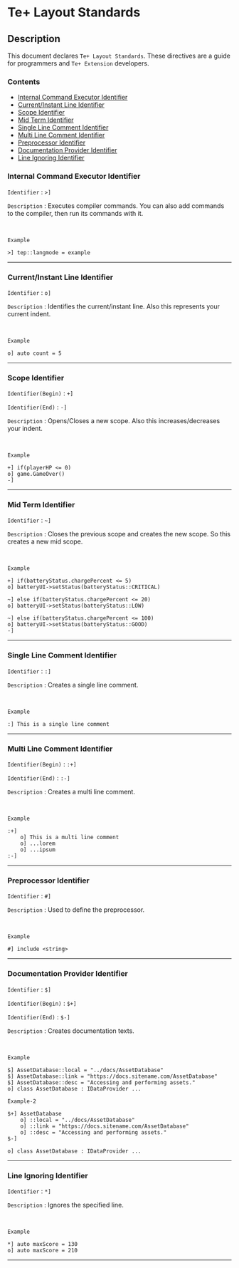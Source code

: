 # Te+ Layout Standards

## Description

This document declares ``Te+ Layout Standards``. These directives are a guide for programmers and ``Te+ Extension`` developers.

### Contents
- [Internal Command Executor Identifier](#internal-command-executor-identifier)
- [Current/Instant Line Identifier](#currentinstant-line-identifier)
- [Scope Identifier](#scope-identifier)
- [Mid Term Identifier](#mid-term-identifier)
- [Single Line Comment Identifier](#single-line-comment-identifier)
- [Multi Line Comment Identifier](#multi-line-comment-identifier)
- [Preprocessor Identifier](#preprocessor-identifier)
- [Documentation Provider Identifier](#documentation-provider-identifier)
- [Line Ignoring Identifier](#line-ignoring-identifier)


### Internal Command Executor Identifier

``Identifier`` : ``>]``

``Description`` : Executes compiler commands. You can also add commands to the compiler, then run its commands with it.

<br>

``Example``

```tep
>] tep::langmode = example
```

---

### Current/Instant Line Identifier

``Identifier`` : ``o]``

``Description`` : Identifies the current/instant line. Also this represents your current indent.

<br>

``Example``

```tep
o] auto count = 5
```

---

### Scope Identifier

``Identifier(Begin)`` : ``+]``

``Identifier(End)`` : ``-]``

``Description`` : Opens/Closes a new scope. Also this increases/decreases your indent.

<br>

``Example``

```tep
+] if(playerHP <= 0)
o] game.GameOver()
-]
```

---

### Mid Term Identifier

``Identifier`` : ``~]``

``Description`` : Closes the previous scope and creates the new scope. So this creates a new mid scope.

<br>

``Example``

```tep
+] if(batteryStatus.chargePercent <= 5)
o] batteryUI->setStatus(batteryStatus::CRITICAL)

~] else if(batteryStatus.chargePercent <= 20)
o] batteryUI->setStatus(batteryStatus::LOW)

~] else if(batteryStatus.chargePercent <= 100)
o] batteryUI->setStatus(batteryStatus::GOOD)
-]

```

---

### Single Line Comment Identifier

``Identifier`` : ``:]``

``Description`` : Creates a single line comment.

<br>

``Example``

```tep
:] This is a single line comment
```

---

### Multi Line Comment Identifier

``Identifier(Begin)`` : ``:+]``

``Identifier(End)`` : ``:-]``

``Description`` : Creates a multi line comment.

<br>

``Example``

```tep
:+]
    o] This is a multi line comment
    o] ...lorem
    o] ...ipsum
:-]
```

---

### Preprocessor Identifier

``Identifier`` : ``#]``

``Description`` : Used to define the preprocessor.

<br>

``Example``

```tep
#] include <string>
```

---

### Documentation Provider Identifier

``Identifier`` : ``$]``

``Identifier(Begin)`` : ``$+]``

``Identifier(End)`` : ``$-]``

``Description`` : Creates documentation texts.

<br>

``Example``

```tep
$] AssetDatabase::local = "../docs/AssetDatabase"
$] AssetDatabase::link = "https://docs.sitename.com/AssetDatabase"
$] AssetDatabase::desc = "Accessing and performing assets."
o] class AssetDatabase : IDataProvider ...
```

``Example-2``

```tep
$+] AssetDatabase
    o] ::local = "../docs/AssetDatabase"
    o] ::link = "https://docs.sitename.com/AssetDatabase"
    o] ::desc = "Accessing and performing assets."
$-]

o] class AssetDatabase : IDataProvider ...
```

---

### Line Ignoring Identifier

``Identifier`` : ``*]``

``Description`` : Ignores the specified line.

<br>

``Example``

```tep
*] auto maxScore = 130
o] auto maxScore = 210
```

---
